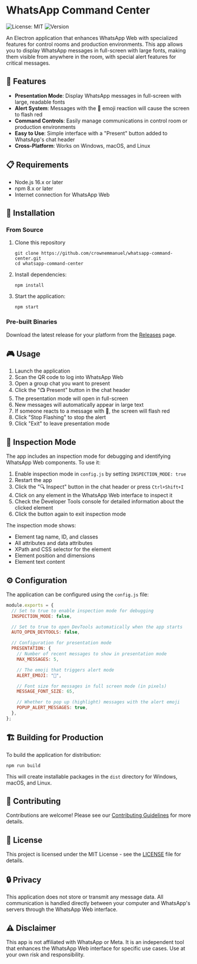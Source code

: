 # WhatsApp Command Center

![License: MIT](https://img.shields.io/badge/License-MIT-green.svg)
![Version](https://img.shields.io/badge/version-1.0.0-blue)

An Electron application that enhances WhatsApp Web with specialized features for control rooms and production environments. This app allows you to display WhatsApp messages in full-screen with large fonts, making them visible from anywhere in the room, with special alert features for critical messages.

## 🌟 Features

- **Presentation Mode**: Display WhatsApp messages in full-screen with large, readable fonts
- **Alert System**: Messages with the 🚨 emoji reaction will cause the screen to flash red
- **Command Controls**: Easily manage communications in control room or production environments
- **Easy to Use**: Simple interface with a "Present" button added to WhatsApp's chat header
- **Cross-Platform**: Works on Windows, macOS, and Linux

## 📋 Requirements

- Node.js 16.x or later
- npm 8.x or later
- Internet connection for WhatsApp Web

## 🚀 Installation

### From Source

1. Clone this repository

   ```
   git clone https://github.com/crownemmanuel/whatsapp-command-center.git
   cd whatsapp-command-center
   ```

2. Install dependencies:

   ```
   npm install
   ```

3. Start the application:
   ```
   npm start
   ```

### Pre-built Binaries

Download the latest release for your platform from the [Releases](https://github.com/crownemmanuel/whatsapp-command-center/releases) page.

## 🎮 Usage

1. Launch the application
2. Scan the QR code to log into WhatsApp Web
3. Open a group chat you want to present
4. Click the "📺 Present" button in the chat header
5. The presentation mode will open in full-screen
6. New messages will automatically appear in large text
7. If someone reacts to a message with 🚨, the screen will flash red
8. Click "Stop Flashing" to stop the alert
9. Click "Exit" to leave presentation mode

## 🔧 Inspection Mode

The app includes an inspection mode for debugging and identifying WhatsApp Web components. To use it:

1. Enable inspection mode in `config.js` by setting `INSPECTION_MODE: true`
2. Restart the app
3. Click the "🔍 Inspect" button in the chat header or press `Ctrl+Shift+I`
4. Click on any element in the WhatsApp Web interface to inspect it
5. Check the Developer Tools console for detailed information about the clicked element
6. Click the button again to exit inspection mode

The inspection mode shows:

- Element tag name, ID, and classes
- All attributes and data attributes
- XPath and CSS selector for the element
- Element position and dimensions
- Element text content

## ⚙️ Configuration

The application can be configured using the `config.js` file:

```javascript
module.exports = {
  // Set to true to enable inspection mode for debugging
  INSPECTION_MODE: false,

  // Set to true to open DevTools automatically when the app starts
  AUTO_OPEN_DEVTOOLS: false,

  // Configuration for presentation mode
  PRESENTATION: {
    // Number of recent messages to show in presentation mode
    MAX_MESSAGES: 5,

    // The emoji that triggers alert mode
    ALERT_EMOJI: "🚨",

    // Font size for messages in full screen mode (in pixels)
    MESSAGE_FONT_SIZE: 65,

    // Whether to pop up (highlight) messages with the alert emoji
    POPUP_ALERT_MESSAGES: true,
  },
};
```

## 🏗️ Building for Production

To build the application for distribution:

```
npm run build
```

This will create installable packages in the `dist` directory for Windows, macOS, and Linux.

## 🤝 Contributing

Contributions are welcome! Please see our [Contributing Guidelines](CONTRIBUTING.md) for more details.

## 📃 License

This project is licensed under the MIT License - see the [LICENSE](LICENSE) file for details.

## 🔒 Privacy

This application does not store or transmit any message data. All communication is handled directly between your computer and WhatsApp's servers through the WhatsApp Web interface.

## ⚠️ Disclaimer

This app is not affiliated with WhatsApp or Meta. It is an independent tool that enhances the WhatsApp Web interface for specific use cases. Use at your own risk and responsibility.
